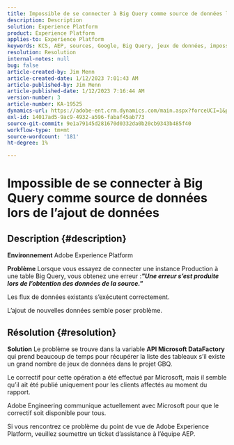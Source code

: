 ```yaml
---
title: Impossible de se connecter à Big Query comme source de données lors de l’ajout de données
description: Description
solution: Experience Platform
product: Experience Platform
applies-to: Experience Platform
keywords: KCS, AEP, sources, Google, Big Query, jeux de données, impossible de se connecter, source de données, ajout de données, Adobe Experience Platform, FAQ
resolution: Resolution
internal-notes: null
bug: false
article-created-by: Jim Menn
article-created-date: 1/12/2023 7:01:43 AM
article-published-by: Jim Menn
article-published-date: 1/12/2023 7:16:44 AM
version-number: 3
article-number: KA-19525
dynamics-url: https://adobe-ent.crm.dynamics.com/main.aspx?forceUCI=1&pagetype=entityrecord&etn=knowledgearticle&id=e5fa61f4-4692-ed11-aad1-6045bd0065f9
exl-id: 14017ad5-9ac9-4932-a596-fabaf45ab773
source-git-commit: 9e1a79145d281670d0332da0b20cb9343b485f40
workflow-type: tm+mt
source-wordcount: '181'
ht-degree: 1%

---
```


# Impossible de se connecter à Big Query comme source de données lors de l’ajout de données

## Description {#description}


<b>Environnement</b>
Adobe Experience Platform

<b>Problème</b>
Lorsque vous essayez de connecter une instance Production à une table Big Query, vous obtenez une erreur :<b>*&quot;</b><b>Une erreur s’est produite lors de l’obtention des données de la source.</b><b>&quot;</b>*

Les flux de données existants s’exécutent correctement.

L’ajout de nouvelles données semble poser problème.


## Résolution {#resolution}


<b>Solution</b>
Le problème se trouve dans la variable <b>API Microsoft DataFactory </b>qui prend beaucoup de temps pour récupérer la liste des tableaux s’il existe un grand nombre de jeux de données dans le projet GBQ.

Le correctif pour cette opération a été effectué par Microsoft, mais il semble qu’il ait été publié uniquement pour les clients affectés au moment du rapport.

Adobe Engineering communique actuellement avec Microsoft pour que le correctif soit disponible pour tous.

Si vous rencontrez ce problème du point de vue de Adobe Experience Platform, veuillez soumettre un ticket d’assistance à l’équipe AEP.
